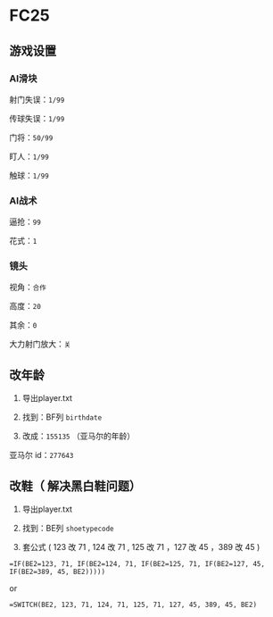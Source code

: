 # FC25

## 游戏设置

### AI滑块

射门失误：`1/99`

传球失误：`1/99`

门将：`50/99`

盯人：`1/99`

触球：`1/99`

### AI战术

逼抢：`99`

花式：`1`

### 镜头

视角：`合作`

高度：`20`

其余：`0`

大力射门放大：`关`

## 改年龄

1. 导出player.txt

2. 找到：BF列  `birthdate`

3. 改成：`155135`  （亚马尔的年龄）

亚马尔 id：`277643`

## 改鞋（ 解决黑白鞋问题）

1. 导出player.txt

2. 找到：BE列  `shoetypecode`

3. 套公式 ( 123 改 71 , 124 改 71 , 125 改 71 ，127 改 45 ，389 改 45 )

```excel-formula
=IF(BE2=123, 71, IF(BE2=124, 71, IF(BE2=125, 71, IF(BE2=127, 45, IF(BE2=389, 45, BE2)))))
```

or

```excel-formula
=SWITCH(BE2, 123, 71, 124, 71, 125, 71, 127, 45, 389, 45, BE2)
```

